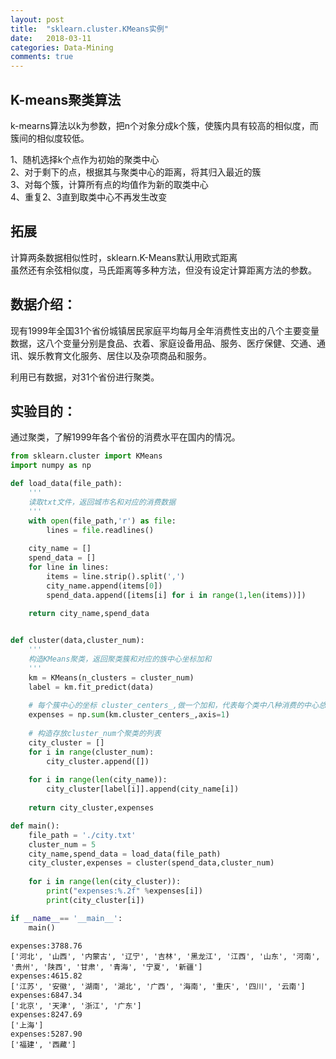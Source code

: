 ```yaml
---
layout: post
title:  "sklearn.cluster.KMeans实例"
date:   2018-03-11
categories: Data-Mining
comments: true
---
```


## K-means聚类算法
k-mearns算法以k为参数，把n个对象分成k个簇，使簇内具有较高的相似度，而簇间的相似度较低。

1、随机选择k个点作为初始的聚类中心<br>
2、对于剩下的点，根据其与聚类中心的距离，将其归入最近的簇<br>
3、对每个簇，计算所有点的均值作为新的取类中心<br>
4、重复2、3直到取类中心不再发生改变<br>

## 拓展
计算两条数据相似性时，sklearn.K-Means默认用欧式距离<br>虽然还有余弦相似度，马氏距离等多种方法，但没有设定计算距离方法的参数。


## 数据介绍：
现有1999年全国31个省份城镇居民家庭平均每月全年消费性支出的八个主要变量数据，这八个变量分别是食品、衣着、家庭设备用品、服务、医疗保健、交通、通讯、娱乐教育文化服务、居住以及杂项商品和服务。

利用已有数据，对31个省份进行聚类。

## 实验目的：
通过聚类，了解1999年各个省份的消费水平在国内的情况。


```python
from sklearn.cluster import KMeans
import numpy as np

def load_data(file_path):  
    '''
    读取txt文件，返回城市名和对应的消费数据
    '''
    with open(file_path,'r') as file:
        lines = file.readlines()
        
    city_name = []
    spend_data = []
    for line in lines:
        items = line.strip().split(',')
        city_name.append(items[0])
        spend_data.append([items[i] for i in range(1,len(items))])
        
    return city_name,spend_data


def cluster(data,cluster_num):
    '''
    构造KMeans聚类，返回聚类簇和对应的族中心坐标加和
    '''
    km = KMeans(n_clusters = cluster_num)
    label = km.fit_predict(data) 
    
    # 每个簇中心的坐标 cluster_centers_,做一个加和，代表每个类中八种消费的中心总和
    expenses = np.sum(km.cluster_centers_,axis=1) 
    
    # 构造存放cluster_num个聚类的列表
    city_cluster = []
    for i in range(cluster_num):
        city_cluster.append([])
    
    for i in range(len(city_name)):
        city_cluster[label[i]].append(city_name[i])
    
    return city_cluster,expenses

```


```python
def main():
    file_path = './city.txt'
    cluster_num = 5
    city_name,spend_data = load_data(file_path)
    city_cluster,expenses = cluster(spend_data,cluster_num)
        
    for i in range(len(city_cluster)):
        print("expenses:%.2f" %expenses[i])
        print(city_cluster[i])

if __name__== '__main__':
    main()

```

    expenses:3788.76
    ['河北', '山西', '内蒙古', '辽宁', '吉林', '黑龙江', '江西', '山东', '河南', '贵州', '陕西', '甘肃', '青海', '宁夏', '新疆']
    expenses:4615.82
    ['江苏', '安徽', '湖南', '湖北', '广西', '海南', '重庆', '四川', '云南']
    expenses:6847.34
    ['北京', '天津', '浙江', '广东']
    expenses:8247.69
    ['上海']
    expenses:5287.90
    ['福建', '西藏']
